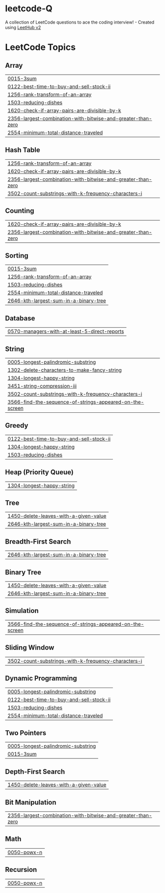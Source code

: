 # leetcode-Q
A collection of LeetCode questions to ace the coding interview! - Created using [LeetHub v2](https://github.com/arunbhardwaj/LeetHub-2.0)

<!---LeetCode Topics Start-->
# LeetCode Topics
## Array
|  |
| ------- |
| [0015-3sum](https://github.com/INTROVERTc0der/leetcode-Q/tree/master/0015-3sum) |
| [0122-best-time-to-buy-and-sell-stock-ii](https://github.com/INTROVERTc0der/leetcode-Q/tree/master/0122-best-time-to-buy-and-sell-stock-ii) |
| [1256-rank-transform-of-an-array](https://github.com/INTROVERTc0der/leetcode-Q/tree/master/1256-rank-transform-of-an-array) |
| [1503-reducing-dishes](https://github.com/INTROVERTc0der/leetcode-Q/tree/master/1503-reducing-dishes) |
| [1620-check-if-array-pairs-are-divisible-by-k](https://github.com/INTROVERTc0der/leetcode-Q/tree/master/1620-check-if-array-pairs-are-divisible-by-k) |
| [2356-largest-combination-with-bitwise-and-greater-than-zero](https://github.com/INTROVERTc0der/leetcode-Q/tree/master/2356-largest-combination-with-bitwise-and-greater-than-zero) |
| [2554-minimum-total-distance-traveled](https://github.com/INTROVERTc0der/leetcode-Q/tree/master/2554-minimum-total-distance-traveled) |
## Hash Table
|  |
| ------- |
| [1256-rank-transform-of-an-array](https://github.com/INTROVERTc0der/leetcode-Q/tree/master/1256-rank-transform-of-an-array) |
| [1620-check-if-array-pairs-are-divisible-by-k](https://github.com/INTROVERTc0der/leetcode-Q/tree/master/1620-check-if-array-pairs-are-divisible-by-k) |
| [2356-largest-combination-with-bitwise-and-greater-than-zero](https://github.com/INTROVERTc0der/leetcode-Q/tree/master/2356-largest-combination-with-bitwise-and-greater-than-zero) |
| [3502-count-substrings-with-k-frequency-characters-i](https://github.com/INTROVERTc0der/leetcode-Q/tree/master/3502-count-substrings-with-k-frequency-characters-i) |
## Counting
|  |
| ------- |
| [1620-check-if-array-pairs-are-divisible-by-k](https://github.com/INTROVERTc0der/leetcode-Q/tree/master/1620-check-if-array-pairs-are-divisible-by-k) |
| [2356-largest-combination-with-bitwise-and-greater-than-zero](https://github.com/INTROVERTc0der/leetcode-Q/tree/master/2356-largest-combination-with-bitwise-and-greater-than-zero) |
## Sorting
|  |
| ------- |
| [0015-3sum](https://github.com/INTROVERTc0der/leetcode-Q/tree/master/0015-3sum) |
| [1256-rank-transform-of-an-array](https://github.com/INTROVERTc0der/leetcode-Q/tree/master/1256-rank-transform-of-an-array) |
| [1503-reducing-dishes](https://github.com/INTROVERTc0der/leetcode-Q/tree/master/1503-reducing-dishes) |
| [2554-minimum-total-distance-traveled](https://github.com/INTROVERTc0der/leetcode-Q/tree/master/2554-minimum-total-distance-traveled) |
| [2646-kth-largest-sum-in-a-binary-tree](https://github.com/INTROVERTc0der/leetcode-Q/tree/master/2646-kth-largest-sum-in-a-binary-tree) |
## Database
|  |
| ------- |
| [0570-managers-with-at-least-5-direct-reports](https://github.com/INTROVERTc0der/leetcode-Q/tree/master/0570-managers-with-at-least-5-direct-reports) |
## String
|  |
| ------- |
| [0005-longest-palindromic-substring](https://github.com/INTROVERTc0der/leetcode-Q/tree/master/0005-longest-palindromic-substring) |
| [1302-delete-characters-to-make-fancy-string](https://github.com/INTROVERTc0der/leetcode-Q/tree/master/1302-delete-characters-to-make-fancy-string) |
| [1304-longest-happy-string](https://github.com/INTROVERTc0der/leetcode-Q/tree/master/1304-longest-happy-string) |
| [3451-string-compression-iii](https://github.com/INTROVERTc0der/leetcode-Q/tree/master/3451-string-compression-iii) |
| [3502-count-substrings-with-k-frequency-characters-i](https://github.com/INTROVERTc0der/leetcode-Q/tree/master/3502-count-substrings-with-k-frequency-characters-i) |
| [3566-find-the-sequence-of-strings-appeared-on-the-screen](https://github.com/INTROVERTc0der/leetcode-Q/tree/master/3566-find-the-sequence-of-strings-appeared-on-the-screen) |
## Greedy
|  |
| ------- |
| [0122-best-time-to-buy-and-sell-stock-ii](https://github.com/INTROVERTc0der/leetcode-Q/tree/master/0122-best-time-to-buy-and-sell-stock-ii) |
| [1304-longest-happy-string](https://github.com/INTROVERTc0der/leetcode-Q/tree/master/1304-longest-happy-string) |
| [1503-reducing-dishes](https://github.com/INTROVERTc0der/leetcode-Q/tree/master/1503-reducing-dishes) |
## Heap (Priority Queue)
|  |
| ------- |
| [1304-longest-happy-string](https://github.com/INTROVERTc0der/leetcode-Q/tree/master/1304-longest-happy-string) |
## Tree
|  |
| ------- |
| [1450-delete-leaves-with-a-given-value](https://github.com/INTROVERTc0der/leetcode-Q/tree/master/1450-delete-leaves-with-a-given-value) |
| [2646-kth-largest-sum-in-a-binary-tree](https://github.com/INTROVERTc0der/leetcode-Q/tree/master/2646-kth-largest-sum-in-a-binary-tree) |
## Breadth-First Search
|  |
| ------- |
| [2646-kth-largest-sum-in-a-binary-tree](https://github.com/INTROVERTc0der/leetcode-Q/tree/master/2646-kth-largest-sum-in-a-binary-tree) |
## Binary Tree
|  |
| ------- |
| [1450-delete-leaves-with-a-given-value](https://github.com/INTROVERTc0der/leetcode-Q/tree/master/1450-delete-leaves-with-a-given-value) |
| [2646-kth-largest-sum-in-a-binary-tree](https://github.com/INTROVERTc0der/leetcode-Q/tree/master/2646-kth-largest-sum-in-a-binary-tree) |
## Simulation
|  |
| ------- |
| [3566-find-the-sequence-of-strings-appeared-on-the-screen](https://github.com/INTROVERTc0der/leetcode-Q/tree/master/3566-find-the-sequence-of-strings-appeared-on-the-screen) |
## Sliding Window
|  |
| ------- |
| [3502-count-substrings-with-k-frequency-characters-i](https://github.com/INTROVERTc0der/leetcode-Q/tree/master/3502-count-substrings-with-k-frequency-characters-i) |
## Dynamic Programming
|  |
| ------- |
| [0005-longest-palindromic-substring](https://github.com/INTROVERTc0der/leetcode-Q/tree/master/0005-longest-palindromic-substring) |
| [0122-best-time-to-buy-and-sell-stock-ii](https://github.com/INTROVERTc0der/leetcode-Q/tree/master/0122-best-time-to-buy-and-sell-stock-ii) |
| [1503-reducing-dishes](https://github.com/INTROVERTc0der/leetcode-Q/tree/master/1503-reducing-dishes) |
| [2554-minimum-total-distance-traveled](https://github.com/INTROVERTc0der/leetcode-Q/tree/master/2554-minimum-total-distance-traveled) |
## Two Pointers
|  |
| ------- |
| [0005-longest-palindromic-substring](https://github.com/INTROVERTc0der/leetcode-Q/tree/master/0005-longest-palindromic-substring) |
| [0015-3sum](https://github.com/INTROVERTc0der/leetcode-Q/tree/master/0015-3sum) |
## Depth-First Search
|  |
| ------- |
| [1450-delete-leaves-with-a-given-value](https://github.com/INTROVERTc0der/leetcode-Q/tree/master/1450-delete-leaves-with-a-given-value) |
## Bit Manipulation
|  |
| ------- |
| [2356-largest-combination-with-bitwise-and-greater-than-zero](https://github.com/INTROVERTc0der/leetcode-Q/tree/master/2356-largest-combination-with-bitwise-and-greater-than-zero) |
## Math
|  |
| ------- |
| [0050-powx-n](https://github.com/INTROVERTc0der/leetcode-Q/tree/master/0050-powx-n) |
## Recursion
|  |
| ------- |
| [0050-powx-n](https://github.com/INTROVERTc0der/leetcode-Q/tree/master/0050-powx-n) |
<!---LeetCode Topics End-->
